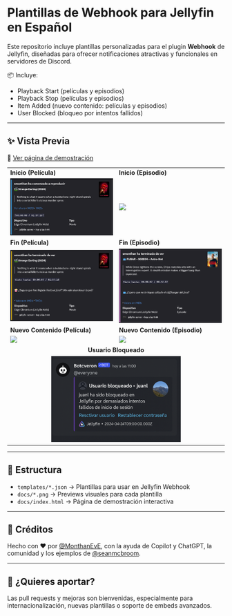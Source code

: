 # Plantillas de Webhook para Jellyfin en Español

Este repositorio incluye plantillas personalizadas para el plugin **Webhook** de Jellyfin, diseñadas para ofrecer notificaciones atractivas y funcionales en servidores de Discord.  

📦 Incluye:

- Playback Start (películas y episodios)
- Playback Stop (películas y episodios)
- Item Added (nuevo contenido: películas y episodios)
- User Blocked (bloqueo por intentos fallidos)

---

## ✨ Vista Previa

🔗 [Ver página de demostración](https://monthaneve.github.io/jellyfin-discord-webhooks-spanish-templates/)  

<table>
  <tr>
    <td><strong>Inicio (Película)</strong></td>
    <td><strong>Inicio (Episodio)</strong></td>
  </tr>
  <tr>
    <td><img src="docs/Playback_Start_Movie.png" width="300"/></td>
    <td><img src="docs/Playback_Start_Episode.png" width="300"/></td>
  </tr>
  <tr>
    <td><strong>Fin (Película)</strong></td>
    <td><strong>Fin (Episodio)</strong></td>
  </tr>
  <tr>
    <td><img src="docs/Playback_Stop_Movie.png" width="300"/></td>
    <td><img src="docs/Playback_Stop_Episode.png" width="300"/></td>
  </tr>
  <tr>
    <td><strong>Nuevo Contenido (Película)</strong></td>
    <td><strong>Nuevo Contenido (Episodio)</strong></td>
  </tr>
  <tr>
    <td><img src="docs/Item_added_Movie.png" width="300"/></td>
    <td><img src="docs/Item_added_Episode.png" width="300"/></td>
  </tr>
  <tr>
    <td colspan="2" align="center"><strong>Usuario Bloqueado</strong></td>
  </tr>
  <tr>
    <td colspan="2" align="center"><img src="docs/User_Locked.png" width="300"/></td>
  </tr>
</table>

---

## 📁 Estructura

- `templates/*.json` → Plantillas para usar en Jellyfin Webhook  
- `docs/*.png` → Previews visuales para cada plantilla  
- `docs/index.html` → Página de demostración interactiva  

---

## 🙌 Créditos

Hecho con ❤️ por [@MonthanEvE](https://github.com/MonthanEvE), con la ayuda de Copilot y ChatGPT, la comunidad y los ejemplos de [@seanmcbroom](https://github.com/seanmcbroom).

---

## 🧪 ¿Quieres aportar?

Las pull requests y mejoras son bienvenidas, especialmente para internacionalización, nuevas plantillas o soporte de embeds avanzados.
